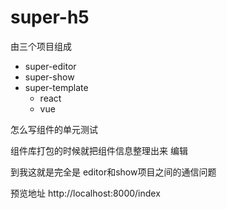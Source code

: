 # super-h5

由三个项目组成
- super-editor
- super-show
- super-template
    - react
    - vue


怎么写组件的单元测试

组件库打包的时候就把组件信息整理出来
编辑


到我这就是完全是
editor和show项目之间的通信问题

预览地址
http://localhost:8000/index